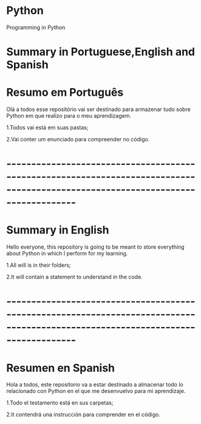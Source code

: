 # Python
Programming in Python

# Summary in Portuguese,English and Spanish
# Resumo em Português
Olá a todos esse repositório vai ser destinado para armazenar tudo sobre Python em que realizo para o meu aprendizagem.

1.Todos vai está em suas pastas;

2.Vai conter um enunciado para compreender no código.

# --------------------------------------------------------------------------------------------------------------------------------


# Summary in English 

Hello everyone, this repository is going to be meant to store everything about Python in which I perform for my learning.

1.All will is in their folders;

2.It will contain a statement to understand in the code.

# --------------------------------------------------------------------------------------------------------------------------------

# Resumen en Spanish
Hola a todos, este repositorio va a estar destinado a almacenar todo lo relacionado con Python en el que me desenvuelvo para mi aprendizaje.

1.Todo el testamento está en sus carpetas;

2.It contendrá una instrucción para comprender en el código.

